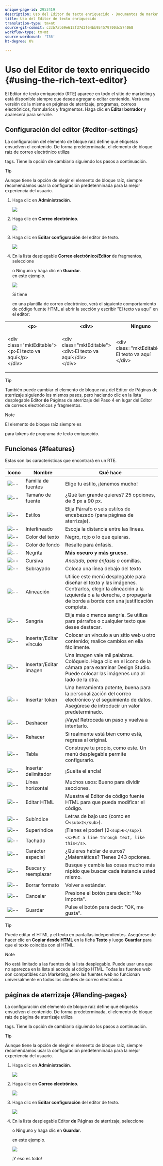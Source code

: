 ```yaml
---
unique-page-id: 2953419
description: Uso del Editor de texto enriquecido - Documentos de marketing - Documentación del producto
title: Uso del Editor de texto enriquecido
translation-type: tm+mt
source-git-commit: c33b7ab59e612f37d3f64bb954579700dc574068
workflow-type: tm+mt
source-wordcount: '736'
ht-degree: 0%

---
```



# Uso del Editor de texto enriquecido {#using-the-rich-text-editor}

El Editor de texto enriquecido (RTE) aparece en todo el sitio de marketing y está disponible siempre que desee agregar o editar contenido. Verá una versión de la misma en páginas de aterrizaje, programas, correos electrónicos, formularios y fragmentos. Haga clic en **Editar borrador** y aparecerá para servirle.

## Configuración del editor {#editor-settings}

La configuración del elemento de bloque raíz define qué etiquetas envuelven el contenido. De forma predeterminada, el elemento de bloque raíz de correo electrónico utiliza <p> tags. Tiene la opción de cambiarlo siguiendo los pasos a continuación.

>[!TIP]
>
>Aunque tiene la opción de elegir el elemento de bloque raíz, siempre recomendamos usar la configuración predeterminada para la mejor experiencia del usuario.

1. Haga clic en **Administración**.

   ![](assets/one.png)

1. Haga clic en **Correo electrónico**.

   ![](assets/two.png)

1. Haga clic en **Editar configuración** del editor de texto.

   ![](assets/three.png)

1. En la lista desplegable **Correo electrónico/Editor** de fragmentos, seleccione <div> o Ninguno y haga clic en **Guardar**. <div> en este ejemplo.

   ![](assets/four.png)

   Si tiene <div class="&ldquo;mktEditable&rdquo;"></div> en una plantilla de correo electrónico, verá el siguiente comportamiento de código fuente HTML al abrir la sección y escribir &quot;El texto va aquí&quot; en el editor:

<table> 
 <tbody> 
  <tr> 
   <th>&lt;p&gt;</th> 
   <th>&lt;div&gt;</th> 
   <th>Ninguno</th> 
  </tr> 
  <tr> 
   <td><p>&lt;div class="mktEditable"&gt;<br>&lt;p&gt;El texto va aquí&lt;/p&gt;<br>&lt;/div&gt;</p></td> 
   <td><p>&lt;div class="mktEditable"&gt;<br>&lt;div&gt;El texto va aquí&lt;/div&gt;<br>&lt;/div&gt;</p></td> 
   <td><p>&lt;div class="mktEditable"&gt;<br>El texto va aquí<br>&lt;/div&gt;</p></td> 
  </tr> 
 </tbody> 
</table>

>[!TIP]
>
>También puede cambiar el elemento de bloque raíz del Editor de Páginas de aterrizaje siguiendo los mismos pasos, pero haciendo clic en la lista desplegable Editor **de** Páginas de aterrizaje del Paso 4 en lugar del Editor de correos electrónicos y fragmentos.

>[!NOTE]
>
>El elemento de bloque raíz siempre es <p> para tokens de programa de texto enriquecido.

## Funciones {#features}

Estas son las características que encontrará en un RTE.

| Icono | Nombre | Qué hace |
|---|---|---|
| ![--](assets/image2015-7-9-10-3a23-3a24.png) | Familia de fuentes | Elige tu estilo, ¡tenemos mucho! |
| ![--](assets/image2015-7-9-10-3a22-3a11.png) | Tamaño de fuente | ¿Qué tan grande quieres? 25 opciones, de 8 px a 90 px. |
| ![--](assets/image2015-7-9-10-3a59-3a4.png) | Estilos | Elija Párrafo o seis estilos de encabezado (para páginas de aterrizaje). |
| ![--](assets/image2015-7-9-10-3a20-3a1.png) | Interlineado | Escoja la distancia entre las líneas. |
| ![--](assets/image2015-7-9-10-3a25-3a52.png) | Color del texto | Negro, rojo o lo que quieras. |
| ![--](assets/image2015-7-9-10-3a24-3a38.png) | Color de fondo | Resalte para énfasis. |
| ![--](assets/image2015-7-9-10-3a28-3a4.png) | Negrita | **Más oscuro y más grueso**. |
| ![--](assets/image2015-7-9-10-3a29-3a1.png) | Cursiva | *Anclado, para énfasis o* comillas. |
| ![--](assets/image2015-7-9-10-3a30-3a56.png) | Subrayado | Coloca una línea debajo del texto. |
| ![--](assets/image2015-7-9-10-3a31-3a57.png) | Alineación | Utilice este menú desplegable para diseñar el texto y las imágenes. Centrarlos, elegir la alineación a la izquierda o a la derecha, o propagarla de borde a borde con una justificación completa. |  | ![--](assets/image2015-7-9-10-3a32-3a47.png) | Lista | Elija viñetas o números en la lista desplegable. Las viñetas son buenas con listas y números con pasos. |
| ![--](assets/image2015-7-9-10-3a38-3a0.png) | Sangría | Elija más o menos sangría. Se utiliza para párrafos o cualquier texto que desee destacar. |
| ![--](assets/image2015-7-9-10-3a38-3a58.png) | Insertar/Editar vínculo | Colocar un vínculo a un sitio web u otro contenido; realice cambios en ella fácilmente. |
| ![--](assets/image2015-7-9-10-3a39-3a42.png) | Insertar/Editar imagen | Una imagen vale mil palabras. Colóquelo. Haga clic en el icono de la cámara para examinar Design Studio. Puede colocar las imágenes una al lado de la otra. |
| ![--](assets/image2015-7-9-10-3a40-3a36.png) | Insertar token | Una herramienta potente, buena para la personalización del correo electrónico y el seguimiento de datos. Asegúrese de introducir un valor predeterminado. |
| ![--](assets/image2015-7-9-10-3a41-3a21.png) | Deshacer | ¡Vaya! Retroceda un paso y vuelva a intentarlo. |
| ![--](assets/image2015-7-9-10-3a42-3a13.png) | Rehacer | Si realmente está bien como está, regresa al original. |
| ![--](assets/image2015-7-9-10-3a43-3a29.png) | Tabla | Construye tu propio, como este. Un menú desplegable permite configurarlo. |
| ![--](assets/image2015-7-9-10-3a45-3a1.png) | Insertar delimitador | ¡Suelta el ancla! |
| ![--](assets/image2015-7-9-10-3a45-3a48.png) | Línea horizontal | Muchos usos: Bueno para dividir secciones. |
| ![--](assets/image2015-10-6-12-3a12-3a17.png) | Editar HTML | Muestra el Editor de código fuente HTML para que pueda modificar el código. |
| ![--](assets/image2015-7-9-10-3a47-3a36.png) | Subíndice | Letras de bajo uso (como en O`<sub>2</sub>`). |
| ![--](assets/image2015-7-9-10-3a48-3a35.png) | Superíndice | ¡Tienes el poder! (2`<sup>6</sup>`). |
| ![--](assets/image2015-7-9-10-3a49-3a31.png) | Tachado | `<s>Put a line through text, like this</s>`. |
| ![--](assets/image2015-7-9-10-3a50-3a11.png) | Carácter especial | ¿Quieres hablar de euros? ¿Matemáticas? Tienes 243 opciones. |
| ![--](assets/image2015-7-9-10-3a52-3a26.png) | Buscar y reemplazar | Busque y cambie las cosas mucho más rápido que buscar cada instancia usted mismo. |
| ![--](assets/image2015-7-9-10-3a53-3a37.png) | Borrar formato | Volver a estándar. |
| ![--](assets/image2015-7-9-10-3a55-3a2.png) | Cancelar | Presione el botón para decir: &quot;No importa&quot;. |
| ![--](assets/image2015-7-9-10-3a56-3a2.png) | Guardar | Pulse el botón para decir: &quot;OK, me gusta&quot;. |

>[!TIP]
>
>Puede editar el HTML y el texto en pantallas independientes. Asegúrese de hacer clic en **Copiar desde HTML** en la ficha **Texto** y luego **Guardar** para que el texto coincida con el HTML.

>[!NOTE]
>
>No está limitado a las fuentes de la lista desplegable. Puede usar una que no aparezca en la lista si accede al código HTML. Todas las fuentes web son compatibles con Marketing, pero las fuentes web no funcionan universalmente en todos los clientes de correo electrónico.

## páginas de aterrizaje {#landing-pages}

La configuración del elemento de bloque raíz define qué etiquetas envuelven el contenido. De forma predeterminada, el elemento de bloque raíz de página de aterrizaje utiliza <div> tags. Tiene la opción de cambiarlo siguiendo los pasos a continuación.

>[!TIP]
>
>Aunque tiene la opción de elegir el elemento de bloque raíz, siempre recomendamos usar la configuración predeterminada para la mejor experiencia del usuario.

1. Haga clic en **Administración**.

   ![](assets/one.png)

1. Haga clic en **Correo electrónico**.

   ![](assets/two.png)

1. Haga clic en **Editar configuración** del editor de texto.

   ![](assets/three.png)

1. En la lista desplegable Editor **de** Páginas de aterrizaje, seleccione <p> o Ninguno y haga clic en **Guardar**. <p> en este ejemplo.

   ![](assets/five.png)

   ¡Y eso es todo!

